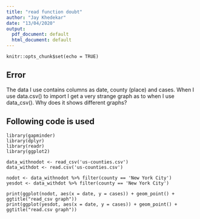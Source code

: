 ```yaml
---
title: "read function doubt"
author: "Jay Khedekar"
date: "13/04/2020"
output:
  pdf_document: default
  html_document: default
---
```


```{r setup, include=FALSE}
knitr::opts_chunk$set(echo = TRUE)
```

## Error
The data I use contains columns as date, county (place) and cases. When I use data.csv() to import I get a very strange graph as to when I use data_csv(). Why does it shows different graphs?


## Following code is used
```{r cars}
library(gapminder)
library(dplyr)
library(readr)
library(ggplot2)

data_withnodot <- read_csv('us-counties.csv')
data_withdot <- read.csv('us-counties.csv')

nodot <- data_withnodot %>% filter(county == 'New York City')
yesdot <- data_withdot %>% filter(county == 'New York City')

print(ggplot(nodot, aes(x = date, y = cases)) + geom_point() + ggtitle("read_csv graph"))
print(ggplot(yesdot, aes(x = date, y = cases)) + geom_point() + ggtitle("read.csv graph"))
```
